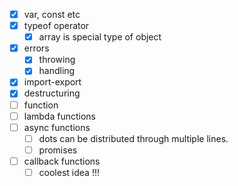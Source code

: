 - [x] var, const etc
- [x] typeof operator
  - [x] array is special type of object
- [x] errors
  - [x] throwing
  - [x] handling
- [x] import-export
- [x] destructuring
- [ ] function
- [ ] lambda functions
- [ ] async functions
  - [ ] dots can be distributed through multiple lines.
  - [ ] promises
- [ ] callback functions
  - [ ] coolest idea !!!